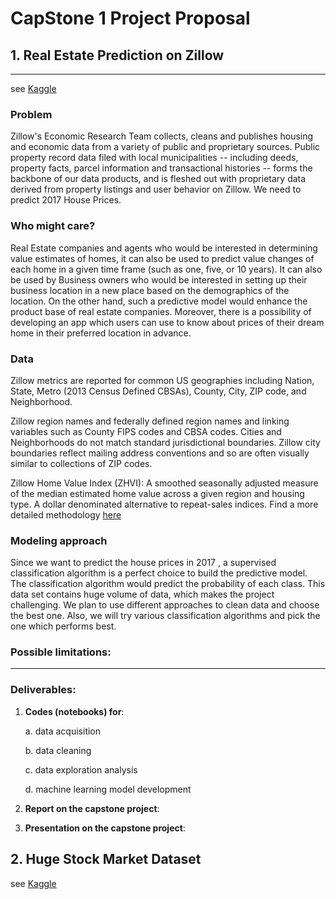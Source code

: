 ﻿# CapStone 1 Project Proposal

## 1. Real Estate Prediction on Zillow

----
see [Kaggle](https://www.kaggle.com/zillow/zecon)

### Problem 
Zillow's Economic Research Team collects, cleans and publishes housing and economic data from a variety of public and proprietary sources. Public property record data filed with local municipalities -- including deeds, property facts, parcel information and transactional histories -- forms the backbone of our data products, and is fleshed out with proprietary data derived from property listings and user behavior on Zillow. We need to predict  2017 House Prices.


### Who might care? 
Real Estate companies and agents who would be interested in determining value estimates of homes, it can also be used to predict  value changes of each home in a given time frame (such as one, five, or 10 years). It can also be used by Business owners who would be interested in setting up their business location in a new place based on the demographics of the location. On the other hand, such a predictive model would enhance the product base of real estate  companies. Moreover, there is a possibility of developing an app which users can use to know about prices of their dream home in their preferred location in advance.

### Data
Zillow metrics are reported for common US geographies including Nation, State, Metro (2013 Census Defined CBSAs), County, City, ZIP code, and Neighborhood.

Zillow region names and federally defined region names and linking variables such as County FIPS codes and CBSA codes. Cities and Neighborhoods do not match standard jurisdictional boundaries. Zillow city boundaries reflect mailing address conventions and so are often visually similar to collections of ZIP codes.

Zillow Home Value Index (ZHVI): A smoothed seasonally adjusted measure of the median estimated home value across a given region and housing type. A dollar denominated alternative to repeat-sales indices. Find a more detailed methodology [here](http://www.zillow.com/research/zhvi-methodology-6032/)


### Modeling approach
 Since we want to predict the house prices in 2017 , a supervised classification algorithm is a perfect choice to build the predictive model. The classification algorithm would  predict the probability of each class. This data set contains huge volume of data, which makes the project challenging. We plan to use different approaches to clean data and choose the best one. Also, we will try various classification algorithms and pick the one which performs best.

### Possible limitations: 



----

### Deliverables:

1. **Codes (notebooks) for**:

    a. data acquisition

    b. data cleaning

    c. data exploration analysis

    d. machine learning model development

2. **Report on the capstone project**:
3. **Presentation on the capstone project**:


## 2. Huge Stock Market Dataset

see [Kaggle](https://www.kaggle.com/borismarjanovic/price-volume-data-for-all-us-stocks-etfs)
